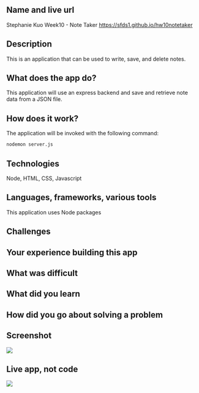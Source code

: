 ## Name and live url
Stephanie Kuo Week10 - Note Taker
https://sfds1.github.io/hw10notetaker


## Description
This is an application that can be used to write, save, and delete notes. 

## What does the app do?
This application will use an express backend and save and retrieve note data from a JSON file.


## How does it work?
The application  will be invoked with the following command:

```sh
nodemon server.js
```

## Technologies
Node, HTML, CSS, Javascript

## Languages, frameworks, various tools
This application uses Node packages 

## Challenges


## Your experience building this app


## What was difficult


## What did you learn


## How did you go about solving a problem


## Screenshot

![](images/ScreenShotPDF.png)


## Live app, not code

![](images/ScreenShotApp.png)

